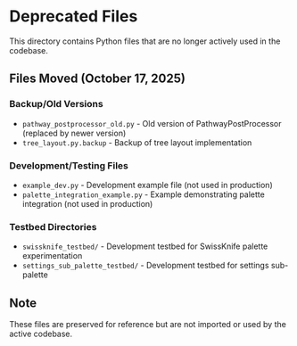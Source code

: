 # Deprecated Files

This directory contains Python files that are no longer actively used in the codebase.

## Files Moved (October 17, 2025)

### Backup/Old Versions
- `pathway_postprocessor_old.py` - Old version of PathwayPostProcessor (replaced by newer version)
- `tree_layout.py.backup` - Backup of tree layout implementation

### Development/Testing Files
- `example_dev.py` - Development example file (not used in production)
- `palette_integration_example.py` - Example demonstrating palette integration (not used in production)

### Testbed Directories
- `swissknife_testbed/` - Development testbed for SwissKnife palette experimentation
- `settings_sub_palette_testbed/` - Development testbed for settings sub-palette

## Note
These files are preserved for reference but are not imported or used by the active codebase.
